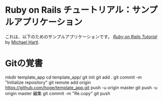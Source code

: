 # Ruby on Rails チュートリアル：サンプルアプリケーション

これは、以下のためのサンプルアプリケーションです。
[*Ruby on Rails Tutorial*](http://railstutorial.jp/)
by [Michael Hartl](http://michaelhartl.com/).

# Gitの覚書
 mkdir template_app
 cd template_app/
 git init
 git add .
 git commit -m "Initialize repository"
 git remote add origin https://github.com/hoge/template_app.git
 push -u origin master
 git push -u origin master
編集
 git commit -m "Re.copy"
 git push
